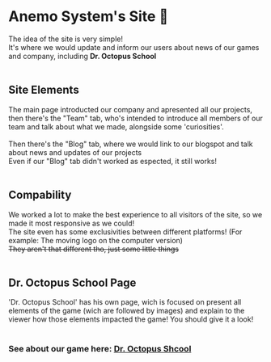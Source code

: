 <h1>Anemo System's Site 🍃</h1>
The idea of the site is very simple!<br>
It's where we would update and inform our users about news of our games and company, including <b>Dr. Octopus School</b><br><br>

<h2> Site Elements </h2>
The main page introducted our company and apresented all our projects, then there's the "Team" tab, who's intended to introduce all 
members of our team and talk about what we made, alongside some 'curiosities'.<br><br>
Then there's the "Blog" tab, where we would link to our blogspot and talk about news and updates of our projects<br>
Even if our "Blog" tab didn't worked as espected, it still works!<br><br>

<h2> Compability </h2>
We worked a lot to make the best experience to all visitors of the site, so we made it most responsive as we could!<br>
The site even has some exclusivities between different platforms! (For example: The moving logo on the computer version)<br>
<s>They aren't that different tho, just some little things</s><br><br>

<h2> Dr. Octopus School Page </h2>
'Dr. Octopus School' has his own page, wich is focused on present all elements of the game (wich are followed by images)
and explain to the viewer how those elements impacted the game! You should give it a look!<br><br>

<h3>See about our game here: <a href="https://github.com/GGGCD-TCC/dr-octopus-school"> Dr. Octopus Shcool</a></h3><br><br>

